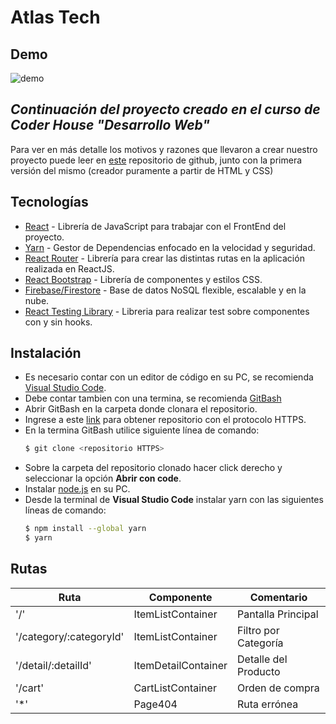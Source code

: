 # Atlas Tech

## Demo
![demo](https://user-images.githubusercontent.com/88438404/182710739-44747b2c-92e9-4ea6-9cb7-00f62341fd18.gif)

## _Continuación del proyecto creado en el curso de Coder House "Desarrollo Web"_
Para ver en más detalle los motivos y razones que llevaron a crear nuestro proyecto puede leer en [este](https://github.com/JEmperador/coderHouse_desarrolloWeb) repositorio de github, junto con la primera versión del mismo (creador puramente a partir de HTML y CSS)

## Tecnologías
-   [React](https://reactjs.org/) - Librería de JavaScript para trabajar con el FrontEnd del proyecto.
-   [Yarn](https://yarnpkg.com/) - Gestor de Dependencias enfocado en la velocidad y seguridad.
-   [React Router](https://reactrouter.com/docs/en/v6) - Librería para crear las distintas rutas en la aplicación realizada en ReactJS.
-   [React Bootstrap](https://react-bootstrap.github.io/) - Librería de componentes y estilos CSS.
-   [Firebase/Firestore](https://firebase.google.com/docs/firestore/) - Base de datos NoSQL flexible, escalable y en la nube.
-   [React Testing Library](https://testing-library.com/docs/react-testing-library/intro/) - Libreria para realizar test sobre componentes con y sin hooks.

## Instalación
-   Es necesario contar con un editor de código en su PC, se recomienda [Visual Studio Code](https://code.visualstudio.com/).
-   Debe contar tambien con una termina, se recomienda [GitBash](https://git-scm.com/)
-   Abrir GitBash en la carpeta donde clonara el repositorio.
-   Ingrese a este [link](https://github.com/JEmperador/react_coderHouse.git) para obtener repositorio con el protocolo HTTPS.
-   En la termina GitBash utilice siguiente línea de comando:
    ```bash
    $ git clone <repositorio HTTPS>
    ```
-   Sobre la carpeta del repositorio clonado hacer click derecho y seleccionar la opción __Abrir con code__.
-   Instalar [node.js](https://nodejs.org/en/) en su PC.
-   Desde la terminal de __Visual Studio Code__ instalar yarn con las siguientes líneas de comando:
    ```bash
    $ npm install --global yarn
    $ yarn
    ```

## Rutas
| Ruta                    | Componente          | Comentario           |
|-------------------------|---------------------|----------------------|
| '/'                     | ItemListContainer   | Pantalla Principal   |
| '/category/:categoryId' | ItemListContainer   | Filtro por Categoría |
| '/detail/:detailId'     | ItemDetailContainer | Detalle del Producto |
| '/cart'                 | CartListContainer   | Orden de compra      |
| '*'                     | Page404             | Ruta errónea         |
